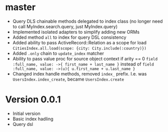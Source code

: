 # master

  * Query DLS chainable methods delegated to index class
    (no longer need to call MyIndex.search.query, just MyIndex.query)
  * Implemented isolated adapters to simplify adding new ORMs
  * Added method `all` to index for query DSL consistency
  * Added ability to pass ActiveRecord::Relation as a scope for load
    `CitiesIndex.all.load(scope: {city: City.include(:country)})`
  * Added `.only` chain to `update_index` matcher
  * Ability to pass value proc for source object context if arity == 0
    `field :full_name, value: ->{ first_name + last_name }` instead of
    `field :full_name, value: ->(u){ u.first_name + u.last_name }`
  * Changed index handle methods, removed `index_` prefix. I.e. was
    `UsersIndex.index_create`, became `UsersIndex.create`

# Version 0.0.1

  * Initial version
  * Basic index hadling
  * Query dsl

